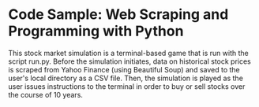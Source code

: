 # Code Sample: Web Scraping and Programming with Python

This stock market simulation is a terminal-based game that is run with the script run.py. Before the simulation initiates, data on historical stock prices is scraped from Yahoo Finance (using Beautiful Soup) and saved to the user's local directory as a CSV file. Then, the simulation is played as the user issues instructions to the terminal in order to buy or sell stocks over the course of 10 years.